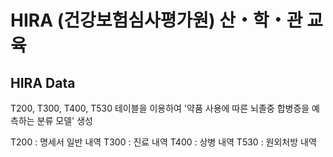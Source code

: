 # HIRA (건강보험심사평가원) 산・학・관 교육

## HIRA Data
T200, T300, T400, T530 테이블을 이용하여 '약품 사용에 따른 뇌졸중 합병증을 예측하는 분류 모델' 생성

T200 : 명세서 일반 내역
T300 : 진료 내역 
T400 : 상병 내역
T530 : 원외처방 내역
